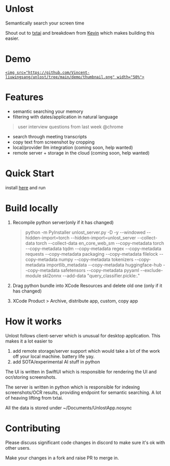 # Unlost

Semantically search your screen time

Shout out to [txtai](https://github.com/neuml/txtai) and breakdown from [Kevin](https://kevinchen.co/blog/rewind-ai-app-teardown/) which makes building this easier.

# Demo

[`<img src="https://github.com/Vincent-liuwingsang/unlost/tree/main/demo/thumbnail.png" width="50%">`](https://www.loom.com/share/6054377ccf204418b5b743c781d7acae?sid=c20b607f-7749-4fe4-b344-d62d09e8aba1 "Now in Android: 55")

# Features

* semantic searching your memory
* filtering with dates/application in natural language

> user interview questions from last week @chrome

* search through meeting transcripts
* copy text from screenshot by cropping
* local/provider llm integration (coming soon, help wanted)
* remote server + storage in the cloud (coming soon, help wanted)

# Quick Start

install [here](https://github.com/Vincent-liuwingsang/unlost.github.io/releases/download/prod/unlost.dmg) and run

# Build locally

1. Recompile python server(only if it has changed)

   > python -m PyInstaller unlost_server.py -D -y --windowed --hidden-import=torch --hidden-import=unlost_server --collect-data torch --collect-data en_core_web_sm --copy-metadata torch --copy-metadata tqdm --copy-metadata regex  --copy-metadata requests --copy-metadata packaging --copy-metadata filelock --copy-metadata numpy --copy-metadata tokenizers --copy-metadata importlib_metadata --copy-metadata huggingface-hub --copy-metadata safetensors --copy-metadata pyyaml --exclude-module skl2onnx --add-data "query_classifier.pickle:."
   >
2. Drag python bundle into XCode Resources and delete old one (only if it has changed)
3. XCode Product > Archive, distribute app, custom, copy app

# How it works

Unlost follows client-server which is unusual for desktop application. This makes it a lot easier to

1. add remote storage/server support which would take a lot of the work off your local machine. battery life yay.
2. add SOTA/experimental AI stuff in python

The UI is written in SwiftUI which is responsible for rendering the UI and ocr/storing screenshots.

The server is written in python which is responsible for indexing screenshots/OCR results, providing endpoint for semantic searching. A lot of heaving lifting from txtai.

All the data is stored under ~/Documents/UnlostApp.nosync

# Contributing

Please discuss significant code changes in discord to make sure it's ok with other users.

Make your changes in a fork and raise PR to merge in.
